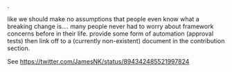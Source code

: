 .

like we should make no assumptions that people even know what a breaking change is.... many people never had to worry about framework concerns before in their life.
provide some form of automation (approval tests) then link off to a (currently non-existent) document in the contribution section.

See https://twitter.com/JamesNK/status/894342485521997824
